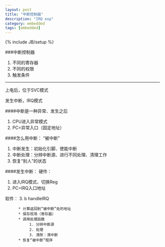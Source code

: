 ```yaml
---
layout: post
title: "中断控制器"
description: "IRQ exp"
category: embedded
tags: [embedded]
---
```

{% include JB/setup %}

###中断控制器

1. 不同的寄存器
2. 不同的权限
3. 触发条件

------

上电后，位于SVC模式

发生中断，IRQ模式

####中断是一种异常、发生之后

1. CPU进入异常模式
2. PC=异常入口（固定地址）

####怎么用中断： “被中断”
1. 中断发生：初始化引脚、使能中断
2. 中断处理：分辨中断源、进行不同处理、清理工作
3. 恢复“别人”的状态

####发生中断：
硬件：

1. 进入IRQ模式、切换Reg
2. PC=IRQ入口地址

软件：
3. b handleIRQ

          * 计算返回到“被中断”处的地址
          * 保存现场（寄存器）
          * 调用处理函数
               1. 分辨中断源
               2. 处理
               3. 清除：清中断
          * 恢复“被中断”程序